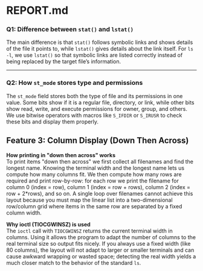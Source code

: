 # REPORT.md

### Q1: Difference between `stat()` and `lstat()`
The main difference is that `stat()` follows symbolic links and shows details of the file it points to, while `lstat()` gives details about the link itself. For `ls -l`, we use `lstat()` so that symbolic links are listed correctly instead of being replaced by the target file’s information.

---

### Q2: How `st_mode` stores type and permissions
The `st_mode` field stores both the type of file and its permissions in one value. Some bits show if it is a regular file, directory, or link, while other bits show read, write, and execute permissions for owner, group, and others. We use bitwise operators with macros like `S_IFDIR` or `S_IRUSR` to check these bits and display them properly.

## Feature 3: Column Display (Down Then Across)

**How printing in "down then across" works**  
To print items "down then across" we first collect all filenames and find the longest name. Knowing the terminal width and the longest name lets us compute how many columns fit. We then compute how many rows are required and print row-by-row: for each row we print the filename for column 0 (index = row), column 1 (index = row + rows), column 2 (index = row + 2*rows), and so on. A single loop over filenames cannot achieve this layout because you must map the linear list into a two-dimensional row/column grid where items in the same row are separated by a fixed column width.

**Why ioctl (TIOCGWINSZ) is used**  
The `ioctl` call with `TIOCGWINSZ` returns the current terminal width in columns. Using it allows the program to adapt the number of columns to the real terminal size so output fits nicely. If you always use a fixed width (like 80 columns), the layout will not adapt to larger or smaller terminals and can cause awkward wrapping or wasted space; detecting the real width yields a much closer match to the behavior of the standard `ls`.

